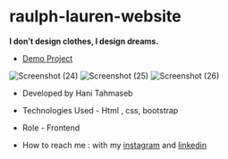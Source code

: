 # raulph-lauren-website
**I don’t design clothes, I design dreams.**

- [Demo Project]()

![Screenshot (24)](https://github.com/haniehtahmaseb/ralph-lauren-website/assets/155815327/03f44ecb-3b9b-439a-89c4-cdcd1987fcb5)
![Screenshot (25)](https://github.com/haniehtahmaseb/ralph-lauren-website/assets/155815327/2e8f582e-fd04-45eb-9eeb-b8401d3febe7)
![Screenshot (26)](https://github.com/haniehtahmaseb/ralph-lauren-website/assets/155815327/18b8cbe3-cd48-43ab-a81e-6516c3a27133)

- Developed by Hani Tahmaseb

- Technologies Used - Html , css, bootstrap

- Role - Frontend

- How to reach me : with my [instagram](https://instagram.com/haniehtahmaseb) and [linkedin](https://linkedin.com/in/hani-tahmaseb-a52212212)

